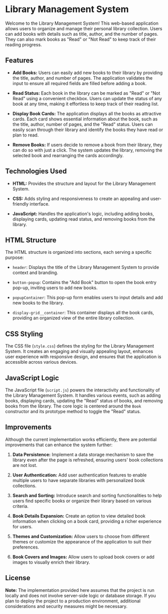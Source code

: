 # Library Management System

Welcome to the Library Management System! This web-based application allows users to organize and manage their personal library collection. Users can add books with details such as title, author, and the number of pages. They can also mark books as "Read" or "Not Read" to keep track of their reading progress.


## Features

- **Add Books:** Users can easily add new books to their library by providing the title, author, and number of pages. The application validates the input to ensure all required fields are filled before adding a book.

- **Read Status:** Each book in the library can be marked as "Read" or "Not Read" using a convenient checkbox. Users can update the status of any book at any time, making it effortless to keep track of their reading list.

- **Display Book Cards:** The application displays all the books as attractive cards. Each card shows essential information about the book, such as the title, author, number of pages, and the "Read" status. Users can easily scan through their library and identify the books they have read or plan to read.

- **Remove Books:** If users decide to remove a book from their library, they can do so with just a click. The system updates the library, removing the selected book and rearranging the cards accordingly.

## Technologies Used

- **HTML:** Provides the structure and layout for the Library Management System.

- **CSS:** Adds styling and responsiveness to create an appealing and user-friendly interface.

- **JavaScript:** Handles the application's logic, including adding books, displaying cards, updating read status, and removing books from the library.

## HTML Structure

The HTML structure is organized into sections, each serving a specific purpose:

- `header`: Displays the title of the Library Management System to provide context and branding.

- `button-popup`: Contains the "Add Book" button to open the book entry pop-up, inviting users to add new books.

- `popupContainer`: This pop-up form enables users to input details and add new books to the library.

- `display-grid__container`: This container displays all the book cards, providing an organized view of the entire library collection.

## CSS Styling

The CSS file (`style.css`) defines the styling for the Library Management System. It creates an engaging and visually appealing layout, enhances user experience with responsive design, and ensures that the application is accessible across various devices.

## JavaScript Logic

The JavaScript file (`script.js`) powers the interactivity and functionality of the Library Management System. It handles various events, such as adding books, displaying cards, updating the "Read" status of books, and removing books from the library. The core logic is centered around the `Book` constructor and its prototype method to toggle the "Read" status.

## Improvements

Although the current implementation works efficiently, there are potential improvements that can enhance the system further:

1. **Data Persistence:** Implement a data storage mechanism to save the library even after the page is refreshed, ensuring users' book collections are not lost.

2. **User Authentication:** Add user authentication features to enable multiple users to have separate libraries with personalized book collections.

3. **Search and Sorting:** Introduce search and sorting functionalities to help users find specific books or organize their library based on various criteria.

4. **Book Details Expansion:** Create an option to view detailed book information when clicking on a book card, providing a richer experience for users.

5. **Themes and Customization:** Allow users to choose from different themes or customize the appearance of the application to suit their preferences.

6. **Book Covers and Images:** Allow users to upload book covers or add images to visually enrich their library.

## License

**Note:** The implementation provided here assumes that the project is run locally and does not involve server-side logic or database storage. If you plan to deploy the project to a production environment, additional considerations and security measures might be necessary.